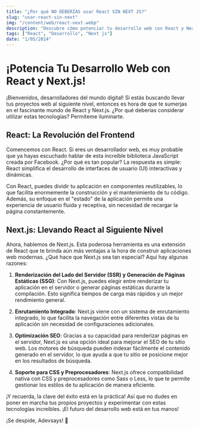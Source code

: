 ```yaml
---
title: "¿Por qué NO DEBERÍAS usar React SIN NEXT JS?"
slug: "usar-react-sin-next"
img: "/content/web/react-next.webp"
description: "Descubre cómo potenciar tu desarrollo web con React y Next.js. En este artículo, exploraremos las ventajas de estas tecnologías"
tags: ["React", "Desarrollo", "Next js"]
date: "1/05/2024"
---
```


# ¡Potencia Tu Desarrollo Web con React y Next.js!

¡Bienvenidos, desarrolladores del mundo digital! Si estás buscando llevar tus proyectos web al siguiente nivel, entonces es hora de que te sumerjas en el fascinante mundo de React y Next.js. ¿Por qué deberías considerar utilizar estas tecnologías? Permíteme iluminarte.

## React: La Revolución del Frontend

Comencemos con React. Si eres un desarrollador web, es muy probable que ya hayas escuchado hablar de esta increíble biblioteca JavaScript creada por Facebook. ¿Por qué es tan popular? La respuesta es simple: React simplifica el desarrollo de interfaces de usuario (UI) interactivas y dinámicas.

Con React, puedes dividir tu aplicación en componentes reutilizables, lo que facilita enormemente la construcción y el mantenimiento de tu código. Además, su enfoque en el "estado" de la aplicación permite una experiencia de usuario fluida y receptiva, sin necesidad de recargar la página constantemente.

## Next.js: Llevando React al Siguiente Nivel

Ahora, hablemos de Next.js. Esta poderosa herramienta es una extensión de React que te brinda aún más ventajas a la hora de construir aplicaciones web modernas. ¿Qué hace que Next.js sea tan especial? Aquí hay algunas razones:

1. **Renderización del Lado del Servidor (SSR) y Generación de Páginas Estáticas (SSG)**: Con Next.js, puedes elegir entre renderizar tu aplicación en el servidor o generar páginas estáticas durante la compilación. Esto significa tiempos de carga más rápidos y un mejor rendimiento general.

2. **Enrutamiento Integrado**: Next.js viene con un sistema de enrutamiento integrado, lo que facilita la navegación entre diferentes vistas de tu aplicación sin necesidad de configuraciones adicionales.

3. **Optimización SEO**: Gracias a su capacidad para renderizar páginas en el servidor, Next.js es una opción ideal para mejorar el SEO de tu sitio web. Los motores de búsqueda pueden indexar fácilmente el contenido generado en el servidor, lo que ayuda a que tu sitio se posicione mejor en los resultados de búsqueda.

4. **Soporte para CSS y Preprocesadores**: Next.js ofrece compatibilidad nativa con CSS y preprocesadores como Sass o Less, lo que te permite gestionar los estilos de tu aplicación de manera eficiente.
   

¡Y recuerda, la clave del éxito está en la práctica! Así que no dudes en poner en marcha tus propios proyectos y experimentar con estas tecnologías increíbles. ¡El futuro del desarrollo web está en tus manos!

¡Se despide, Adevsays! 🚀
